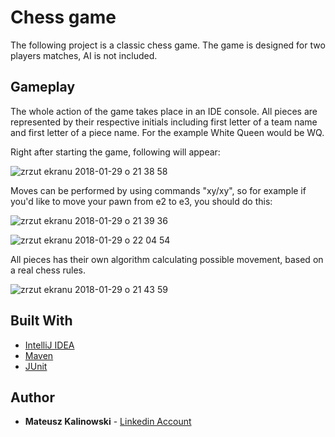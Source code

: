 # Chess game

The following project is a classic chess game. The game is designed for two players matches, AI is not included. 

## Gameplay

The whole action of the game takes place in an IDE console. 
All pieces are represented by their respective initials including first letter of a team name and first letter of a piece name. For the example White Queen would be WQ.

Right after starting the game, following will appear: 

![zrzut ekranu 2018-01-29 o 21 38 58](https://user-images.githubusercontent.com/30430556/35533951-42bf904e-053f-11e8-9eb4-030ecabc4074.png)

Moves can be performed by using commands "xy/xy", so for example if you'd like to move your pawn from e2 to e3, you should do this:

![zrzut ekranu 2018-01-29 o 21 39 36](https://user-images.githubusercontent.com/30430556/35534174-f5dba0aa-053f-11e8-83ec-41e1d35fc844.png)

![zrzut ekranu 2018-01-29 o 22 04 54](https://user-images.githubusercontent.com/30430556/35534341-7ea3089c-0540-11e8-880f-d3d03abb4b73.png)

All pieces has their own algorithm calculating possible movement, based on a real chess rules.

![zrzut ekranu 2018-01-29 o 21 43 59](https://user-images.githubusercontent.com/30430556/35534437-cfe246fa-0540-11e8-9e2b-c885b600a324.png)


## Built With

* [IntelliJ IDEA](https://www.jetbrains.com/idea/)
* [Maven](https://maven.apache.org/)
* [JUnit](http://junit.org/junit5/)

## Author

* **Mateusz Kalinowski** - [Linkedin Account](https://www.linkedin.com/in/mateusz-kalinowski-ba1544ba/)

